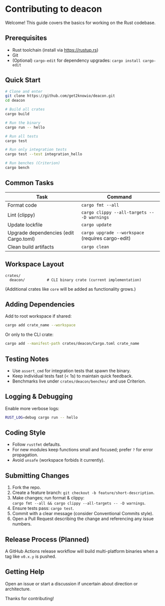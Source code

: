 # Contributing to deacon

Welcome! This guide covers the basics for working on the Rust codebase.

## Prerequisites
- Rust toolchain (install via https://rustup.rs)
- Git
- (Optional) `cargo-edit` for dependency upgrades: `cargo install cargo-edit`

## Quick Start
```bash
# Clone and enter
git clone https://github.com/get2knowio/deacon.git
cd deacon

# Build all crates
cargo build

# Run the binary
cargo run -- hello

# Run all tests
cargo test

# Run only integration tests
cargo test --test integration_hello

# Run benches (Criterion)
cargo bench
```

## Common Tasks
| Task | Command |
|------|---------|
| Format code | `cargo fmt --all` |
| Lint (clippy) | `cargo clippy --all-targets -- -D warnings` |
| Update lockfile | `cargo update` |
| Upgrade dependencies (edit Cargo.toml) | `cargo upgrade --workspace` (requires cargo-edit) |
| Clean build artifacts | `cargo clean` |

## Workspace Layout
```
crates/
  deacon/          # CLI binary crate (current implementation)
```
(Additional crates like `core` will be added as functionality grows.)

## Adding Dependencies
Add to root workspace if shared:
```bash
cargo add crate_name --workspace
```
Or only to the CLI crate:
```bash
cargo add --manifest-path crates/deacon/Cargo.toml crate_name
```

## Testing Notes
- Use `assert_cmd` for integration tests that spawn the binary.
- Keep individual tests fast (< 1s) to maintain quick feedback.
- Benchmarks live under `crates/deacon/benches/` and use Criterion.

## Logging & Debugging
Enable more verbose logs:
```bash
RUST_LOG=debug cargo run -- hello
```

## Coding Style
- Follow `rustfmt` defaults.
- For new modules keep functions small and focused; prefer `?` for error propagation.
- Avoid `unsafe` (workspace forbids it currently).

## Submitting Changes
1. Fork the repo.
2. Create a feature branch: `git checkout -b feature/short-description`.
3. Make changes; run format & clippy:  
   `cargo fmt --all && cargo clippy --all-targets -- -D warnings`.
4. Ensure tests pass: `cargo test`.
5. Commit with a clear message (consider Conventional Commits style).  
6. Open a Pull Request describing the change and referencing any issue numbers.

## Release Process (Planned)
A GitHub Actions release workflow will build multi-platform binaries when a tag like `v0.x.y` is pushed.

## Getting Help
Open an issue or start a discussion if uncertain about direction or architecture.

Thanks for contributing!
